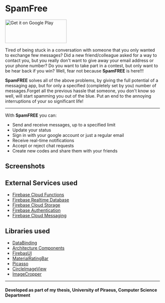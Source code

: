 # SpamFree

<a href='https://play.google.com/store/apps/details?id=xoulis.xaris.com.spamfree&pcampaignid=MKT-Other-global-all-co-prtnr-py-PartBadge-Mar2515-1'><img alt='Get it on Google Play' height='77' width='200' src='https://play.google.com/intl/en_us/badges/images/generic/en_badge_web_generic.png'/></a>

Tired of being stuck in a conversation with someone that you only wanted to exchange few messages? Did a new friend/colleague asked for a way to contact you, but you really don't want to give away your email address or your phone number? Do you want to take part in a contest, but only want to be hear back if you win? Well, fear not because <b>SpamFREE</b> is here!!! 

<b>SpamFREE</b> solves all of the above problems, by giving the full potential of a messaging app, but for only a specified (completely set by you) number of messages.Forget all the previous hassle that someone, you don't know so well, will start spamming you out of the blue. Put an end to the annoying interruptions of your so significant life!

___

With **SpamFREE** you can:
* Send and receive messages, up to a specified limit
* Update your status
* Sign in with your google account or just a regular email
* Receive real-time notifications
* Accept or reject chat requests
* Create new codes and share them with your friends

Screenshots
---

External Services used
---
* [Firebase Cloud Functions](https://firebase.google.com/docs/functions/)
* [Firebase Realtime Database](https://firebase.google.com/docs/database/)
* [Firebase Cloud Storage](https://firebase.google.com/docs/storage/)
* [Firebase Authentication](https://firebase.google.com/docs/auth/)
* [Firebase Cloud Messaging](https://firebase.google.com/docs/cloud-messaging/)

Libraries used
---
* [DataBinding](https://developer.android.com/topic/libraries/data-binding/)
* [Architecture Components](https://developer.android.com/topic/libraries/architecture/)
* [FirebasUI](https://github.com/firebase/FirebaseUI-Android)
* [MaterialRatingBar](https://github.com/DreaminginCodeZH/MaterialRatingBar)
* [Picasso](https://github.com/square/picasso)
* [CircleImageView](https://github.com/hdodenhof/CircleImageView)
* [ImageCropper](https://github.com/ArthurHub/Android-Image-Cropper)

---
#### Developed as part of my thesis, University of Piraeus, Computer Science Department
